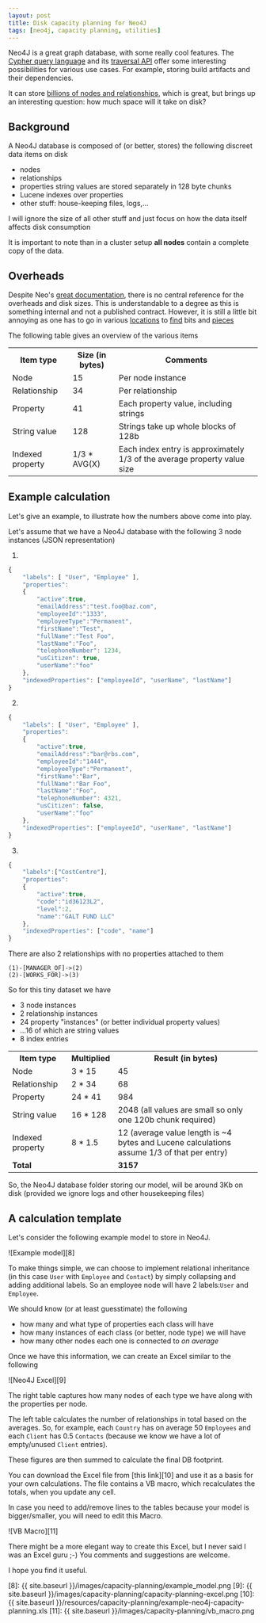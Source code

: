 ```yaml
---
layout: post
title: Disk capacity planning for Neo4J 
tags: [neo4j, capacity planning, utilities]
---
```


Neo4J is a great graph database, with some really cool features. 
The [Cypher query language][1] and its [traversal API][2] offer some interesting possibilities for various use cases.
For example, storing build artifacts and their dependencies. 

It can store [billions of nodes and relationships][3], which is great, but brings up an interesting question: how much space will it take on disk?

## Background

A Neo4J database is composed of (or better, stores) the following discreet data items on disk

* nodes
* relationships
* properties string values are stored separately in 128 byte chunks
* Lucene indexes over properties
* other stuff: house-keeping files, logs,...

I will ignore the size of all other stuff and just focus on how the data itself affects disk consumption  

It is important to note than in a cluster setup **all nodes** contain a complete copy of the data.

## Overheads

Despite Neo's [great documentation][7], there is no central reference for the overheads and disk sizes.
This is understandable to a degree as this is something internal and not a published contract.
However, it is still a little bit annoying as one has to go in various [locations][4] to [find][5] bits and [pieces][6] 

The following table gives an overview of the various items

<table>
    <tr>
        <th>Item type</th><th>Size (in bytes)</th><th>Comments</th>    
    </tr>
    <tr>
        <td>Node</td><td>15</td><td>Per node instance</td>
    </tr>
    <tr>
        <td>Relationship</td><td>34</td><td>Per relationship</td>
    </tr>
    <tr>
        <td>Property</td><td>41</td><td>Each property value, including strings </td>
    </tr>
    <tr>
        <td>String value</td><td>128</td><td>Strings take up whole blocks of 128b</td>
    </tr>
    <tr>
        <td>Indexed property</td><td>1/3 * AVG(X)</td><td>Each index entry is approximately 1/3 of the average property value size</td>
    </tr>
</table>


## Example calculation

Let's give an example, to illustrate how the numbers above come into play. 

Let's assume that we have a Neo4J database with the following 3 node instances (JSON representation)

1)

```javascript
{
	"labels": [ "User", "Employee" ],
    "properties":
    {
        "active":true,
        "emailAddress":"test.foo@baz.com",
        "employeeId":"1333",
        "employeeType":"Permanent",
        "firstName":"Test",
        "fullName":"Test Foo",
        "lastName":"Foo",
        "telephoneNumber": 1234,
        "usCitizen": true,
        "userName":"foo"
    },
	"indexedProperties": ["employeeId", "userName", "lastName"] 
}
```

2)

```javascript
{
	"labels": [ "User", "Employee" ],
    "properties":
    {
        "active":true,
        "emailAddress":"bar@rbs.com",
        "employeeId":"1444",
        "employeeType":"Permanent",
        "firstName":"Bar",
        "fullName":"Bar Foo",
        "lastName":"Foo",
        "telephoneNumber": 4321,
        "usCitizen": false,
        "userName":"foo"
    },
	"indexedProperties": ["employeeId", "userName", "lastName"] 
} 
```

3)

```javascript
{
	"labels":["CostCentre"],
    "properties":
    {
        "active":true,
        "code":"id36123L2",
        "level":2,
        "name":"GALT FUND LLC"
    },
    "indexedProperties": ["code", "name"] 
}
```

There are also 2 relationships with no properties attached to them

```
(1)-[MANAGER_OF]->(2)
(2)-[WORKS_FOR]->(3)
```

So for this tiny dataset we have 

* 3 node instances
* 2 relationship instances
* 24 property "instances" (or better individual property values)
* ...16 of which are string values
* 8 index entries

<table>
    <tr>
        <th>Item type</th><th>Multiplied</th><th>Result (in bytes) </th>
    </tr>
    <tr>
        <td>Node</td><td>3 * 15</td><td>45</td>
    </tr>
    <tr>
        <td>Relationship</td><td>2 * 34</td><td>68</td>
    </tr>
    <tr>
        <td>Property</td><td>24 * 41</td><td>984</td>
    </tr>
    <tr>
        <td>String value</td><td>16 * 128</td><td>2048 (all values are small so only one 120b chunk required)</td>
    </tr>
    <tr>
        <td>Indexed property</td><td>8 * 1.5</td><td>12 (average value length is ~4 bytes and Lucene calculations assume 1/3 of that per entry)</td>
    </tr>
    <tr>
        <td><b>Total</b></td><td></td><td><b>3157</b></td>
    </tr>
</table>

So, the Neo4J database folder storing our model, will be around 3Kb on disk (provided we ignore logs and other housekeeping files) 

## A calculation template
 
Let's consider the following example model to store in Neo4J. 

![Example model][8]

To make things simple, we can choose to implement relational inheritance (in this case `User` with `Employee` and `Contact`) by simply collapsing and adding additional labels.
So an employee node will have 2 labels:`User` and `Employee`.
 
We should know (or at least guesstimate) the following 

* how many and what type of properties each class will have
* how many instances of each class (or better, node type) we will have
* how many other nodes each one is connected to *on average*

Once we have this information, we can create an Excel similar to the following

![Neo4J Excel][9]

The right table captures how many nodes of each type we have along with the properties per node.

The left table calculates the number of relationships in total based on the averages.
So, for example, each `Country` has on average 50 `Employees` and each `Client` has 0.5 `Contacts` (because we know we have a lot of empty/unused `Client` entries).

These figures are then summed to calculate the final DB footprint.

You can download the Excel file from [this link][10] and use it as a basis for your own calculations.
The file contains a VB macro, which recalculates the totals, when you update any cell.

In case you need to add/remove lines to the tables because your model is bigger/smaller, you will need to edit this Macro. 

![VB Macro][11]

There might be a more elegant way to create this Excel, but I never said I was an Excel guru ;-)
You comments and suggestions are welcome.

I hope you find it useful.


   [1]: http://neo4j.com/developer/cypher-query-language/
   [2]: http://neo4j.com/docs/stable/tutorial-traversal-java-api.html
   [3]: http://neo4j.com/docs/stable/capabilities-capacity.html
   [4]: http://neo4j.com/docs/stable/configuration-io-examples.html
   [5]: http://neo4j.com/docs/stable/configuration-caches.html
   [6]: https://lucidworks.com/blog/estimating-memory-and-storage-for-lucenesolr/
   [7]: http://neo4j.com/docs/stable/
   [8]: {{ site.baseurl }}/images/capacity-planning/example_model.png
   [9]: {{ site.baseurl }}/images/capacity-planning/capacity-planning-excel.png
   [10]: {{ site.baseurl }}/resources/capacity-planning/example-neo4j-capacity-planning.xls
   [11]: {{ site.baseurl }}/images/capacity-planning/vb_macro.png